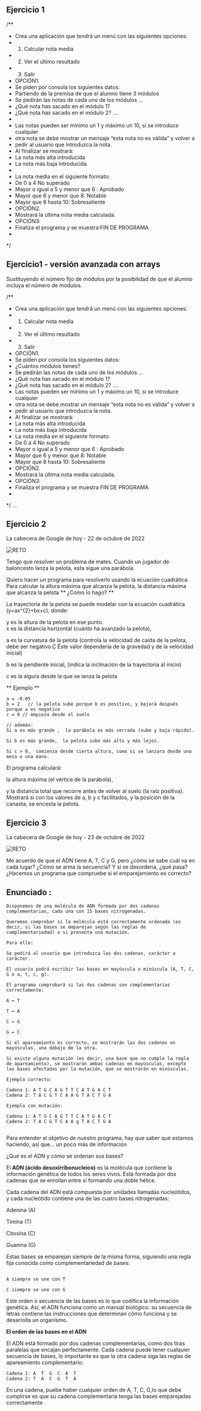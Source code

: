 ## Ejercicio 1

/**
 * Crea una aplicación que tendrá un menú con las siguientes opciones:
 * 1. Calcular nota media
 * 2. Ver el último resultado
 * 3. Salir
 * OPCIÓN1.
 * Se piden por consola los siguientes datos:
 * Partiendo de la premisa de que el alumno tiene 3 módulos
 * Se pedirán las notas de cada uno de los módulos …
 * ¿Qué nota has sacado en el módulo 1?
 * ¿Qué nota has sacado en el módulo 2? ….
 * 
 * Las notas pueden ser mínimo un 1 y máximo un 10, si se introduce cualquier
 * otra nota se debe mostrar un mensaje “esta nota no es válida” y volver a
 * pedir al usuario que introduzca la nota.
 * Al finalizar se mostrará:
 * La nota más alta introducida
 * La nota más baja introducida
 * 
 * La nota media en el siguiente formato:
 * De 0 a 4 No superado
 * Mayor o igual a 5 y menor que 6 : Aprobado
 * Mayor que 6 y menor que 8: Notable
 * Mayor que 8 hasta 10: Sobresaliente
 * OPCIÓN2.
 * Mostrará la última nota media calculada.
 * OPCIÓN3:
 * Finaliza el programa y se muestra FIN DE PROGRAMA
 * 
 */


## Ejercicio1 - versión avanzada con arrays
Sustituyendo el número fijo de módulos por la posibilidad de que el alumno
incluya el número de módulos.

/**
 * Crea una aplicación que tendrá un menú con las siguientes opciones:
 * 1. Calcular nota media
 * 2. Ver el último resultado
 * 3. Salir
 * OPCIÓN1.
 * Se piden por consola los siguientes datos:
 * ¿Cuántos módulos tienes?
 * Se pedirán las notas de cada uno de los módulos …
 * ¿Qué nota has sacado en el módulo 1?
 * ¿Qué nota has sacado en el módulo 2? ….
 * Las notas pueden ser mínimo un 1 y máximo un 10, si se introduce cualquier
 * otra nota se debe mostrar un mensaje “esta nota no es válida” y volver a
 * pedir al usuario que introduzca la nota.
 * Al finalizar se mostrará:
 * La nota más alta introducida
 * La nota más baja introducida
 * La nota media en el siguiente formato:
 * De 0 a 4 No superado
 * Mayor o igual a 5 y menor que 6 : Aprobado
 * Mayor que 6 y menor que 8: Notable
 * Mayor que 8 hasta 10: Sobresaliente
 * OPCIÓN2.
 * Mostrará la última nota media calculada.
 * OPCIÓN3:
 * Finaliza el programa y se muestra FIN DE PROGRAMA
 * 
 */
...

## Ejercicio 2
La cabecera de Google de hoy - 22 de octubre de 2022
   
![RETO](https://github.com/nataliainformatica/PROGRAMACION_DAM_25_26/blob/main/recursos%26imagenes/ecuacionjpg.jpg?raw=true)
     
Tengo que resolver un problema de mates. Cuando un jugador de baloncesto lanza la pelota, esta sigue una parábola. 
     
Quiero hacer un programa para resolverlo usando la ecuación cuadrática. Para calcular la altura máxima que alcanza la pelota, la distancia máxima que alcanza la pelota ** ¿Cómo lo hago? **

La trayectoria de la pelota se puede modelar con la ecuación cuadrática \(y=ax^{2}+bx+c\), donde: 
     
y es la altura de la pelota en ese punto.     
 x es la  distancia horizontal (cuánto ha avanzado la pelota),
     
a es la curvatura de la pelota (controla la velocidad de caída de la pelota, debe ser negativo.Ç Éste valor dependería de la gravedad y de la velocidad inicial)

b es la pendiente inicial, (indica la inclinación de la trayectoria al inicio)

c es la algura desde la que se lanza la pelota

** Ejemplo ** 
```
a = -0.05 
b = 2   // la pelota sube porque b es positivo, y bajará después porque a es negativo
c = 0 // empieza desde el suelo

// además: 
Si a es más grande ,  la parábola es más cerrada (sube y baja rápido).

Si b es más grande,  la pelota sube más alto y más lejos.

Si c > 0,  comienza desde cierta altura, como si se lanzara desde una mesa o una mano.

``` 


El programa calculará:

la altura máxima (el vértice de la parábola),

y la distancia total que recorre antes de volver al suelo (la raíz positiva).
Mostrará si con los valores de  a, b y c facilitados, y la posición de la canasta, se encesta la pelota. 

## Ejercicio 3
La cabecera de Google de hoy - 23 de octubre de 2022

![RETO](https://github.com/nataliainformatica/PROGRAMACION_DAM_25_26/blob/main/recursos%26imagenes/secuenciaADNjpg.jpg?raw=true)

 Me acuerdo de que el ADN tiene A, T, C y G, 
pero ¿cómo se sabe cuál va en cada lugar? 
¿Cómo se arma la secuencia?
Y si se desordena, ¿qué pasa? 
¿Hacemos un programa que compruebe si el emparejamiento es correcto?


## Enunciado :
```
Disponemos de una molécula de ADN formada por dos cadenas complementarias, cada una con 15 bases nitrogenadas.

Queremos comprobar si la molécula está correctamente ordenada (es decir, si las bases se emparejan según las reglas de complementariedad) o si presenta una mutación.

Para ello:

Se pedirá al usuario que introduzca las dos cadenas, carácter a carácter.

El usuario podrá escribir las bases en mayúscula o minúscula (A, T, C, G o a, t, c, g).

El programa comprobará si las dos cadenas son complementarias correctamente:

A ↔ T

T ↔ A

C ↔ G

G ↔ C

Si el apareamiento es correcto, se mostrarán las dos cadenas en mayúsculas, una debajo de la otra.

Si existe alguna mutación (es decir, una base que no cumple la regla de apareamiento), se mostrarán ambas cadenas en mayúsculas, excepto las bases afectadas por la mutación, que se mostrarán en minúsculas.

Ejemplo correcto:

Cadena 1: A T G C A G T T C A T G A C T
Cadena 2: T A C G T C A A G T A C T G A

Ejemplo con mutación:

Cadena 1: A T G C A G T T C A T G A C T
Cadena 2: T A C G T C A A g T A C T G A


```
Para entender el objetivo de nuestro programa, hay que saber qué estamos haciendo, así que... un poco más de información 

¿Qué es el ADN y cómo se ordenan sus bases?

El **ADN (ácido desoxirribonucleico)** es la molécula que contiene la información genética de todos los seres vivos. Está formada por dos cadenas que se enrollan entre sí formando una doble hélice.

Cada cadena del ADN está compuesta por unidades llamadas nucleótidos, y cada nucleótido contiene una de las cuatro bases nitrogenadas:

Adenina (A)

Timina (T)

Citosina (C)

Guanina (G)

Estas bases se emparejan siempre de la misma forma, siguiendo una regla fija conocida como complementariedad de bases:
```

A siempre se une con T

C siempre se une con G
 ```

Este orden o secuencia de las bases es lo que codifica la información genética. Así, el ADN funciona como un manual biológico: su secuencia de letras contiene las instrucciones que determinan cómo funciona y se desarrolla un organismo.

 **El orden de las bases en el ADN** 

El ADN está formado por dos cadenas complementarias, como dos tiras paralelas que encajan perfectamente.
Cada cadena puede tener cualquier secuencia de bases, lo importante es que la otra cadena siga las reglas de apareamiento complementario:

```
Cadena 1: A  T  G  C  A  T
Cadena 2: T  A  C  G  T  A
```
En una cadena, puebe haber cualquier orden de A, T, C, G,lo que debe cumplirse es que su cadena complementaria tenga las bases emparejadas correctamente


